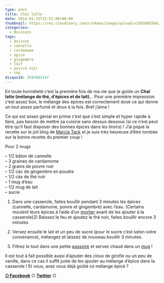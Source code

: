 ```yaml
---
type: post
title: Chaï latte
date: 2014-01-23T15:51:00+00:00
thumbnail: https://res.cloudinary.com/crokmou/image/upload/v1501605566/220114-chai-latte-tea-73x110_dgu65z.jpg
categories: 
  - Boissons
tags: 
  - boisson
  - cannelle
  - cardamome
  - epice
  - gingembre
  - lait
  - poivre noir
  - thé
disqusId: 3587683147
---
```


En toute honnêteté c’est la première fois de ma vie que je goûte un **Chaï latte (mélange de thé, d’épices et de lait)**… Pour une première impression c’est assez bon, le mélange des épices est correctement dosé ce qui donne un tout assez parfumé et doux à la fois. Bref j’aime !

Ce qui est assez génial en prime c’est que c’est simple et hyper rapide à faire, pas besoin de mettre sa cuisine sans dessus dessous (si ce n’est peut être qu’il faut disposer des bonnes épices dans les tiroirs) ! J’ai piqué la recette sur le joli blog de [Marcia Tack](http://www.marciatack.fr/recette-chai-tea-latte/) et je suis très heureuse d’être tombée sur la bonne recette du premier coup !



Pour 2 mugs

– 1/2 bâton de cannelle  
– 3 graines de cardamome  
– 2 grains de poivre noir  
– 1/2 càc de gingembre en poudre  
– 1/2 càs de thé noir  
– 1 mug d’eau  
– 1/2 mug de lait  
– sucre

1) Dans une casserole, faites bouillir pendant 3 minutes les épices (cannelle, cardamome, poivre et gingembre) avec l’eau. (Certains moulent leurs épices à l’aide d’un [mortier](http://www.rueducommerce.fr/m/pl/malid:43774615) avant de les ajouter à la casserole)2) Baissez le feu et ajoutez le thé noir, faites bouillir encore 3 minutes

4) Versez ensuite le lait et un peu de sucre (pour le sucre c’est selon votre convenance), mélangez et laissez de nouveau bouillir 3 minutes.

5) Filtrez le tout dans une petite [passoire](http://www.rueducommerce.fr/index/passoire) et servez chaud dans un [mug](http://www.rueducommerce.fr/m/pl/malid:4769906) !





Il est tout à fait possible aussi d’ajouter des clous de girofle ou un peu de vanille, dans ce cas il suffit juste de les ajouter au mélange d’épice dans la casserole ! Et vous, avez vous déjà goûté ce mélange épicé ?

[**○<span style="font-size: xx-small; margin: 0px; outline: 0px; padding: 0px;"><span style="font-family: Arial, Helvetica, sans-serif; margin: 0px; outline: 0px; padding: 0px;"> </span></span>Facebook**](https://www.facebook.com/pages/CroKMou/148093255259077) ○ [**Twitter**](https://twitter.com/Crokmou) ○